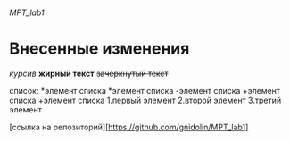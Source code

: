 ###### MPT_lab1
# Внесенные изменения
*курсив*
**жирный текст**
~~зачеркнутый текст~~

список:
*элемент списка
*элемент списка
-элемент списка
+элемент списка
+элемент списка
1.первый элемент
2.второй элемент
3.третий элемент

[ссылка на репозиторий][https://github.com/gnidolin/MPT_lab1]
